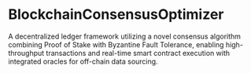 # BlockchainConsensusOptimizer
A decentralized ledger framework utilizing a novel consensus algorithm combining Proof of Stake with Byzantine Fault Tolerance, enabling high-throughput transactions and real-time smart contract execution with integrated oracles for off-chain data sourcing.
